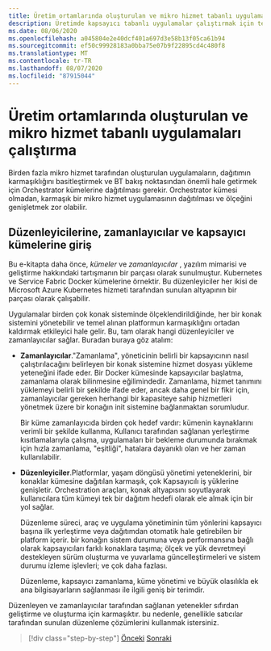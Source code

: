```yaml
---
title: Üretim ortamlarında oluşturulan ve mikro hizmet tabanlı uygulamaları çalıştırma
description: Üretimde kapsayıcı tabanlı uygulamalar çalıştırmak için temel bileşenleri öğrenin
ms.date: 08/06/2020
ms.openlocfilehash: a045804e2e40dcf401a697d3e58b13f05ca61b94
ms.sourcegitcommit: ef50c99928183a0bba75e07b9f22895cd4c480f8
ms.translationtype: MT
ms.contentlocale: tr-TR
ms.lasthandoff: 08/07/2020
ms.locfileid: "87915044"
---
```

# <a name="run-composed-and-microservices-based-applications-in-production-environments"></a>Üretim ortamlarında oluşturulan ve mikro hizmet tabanlı uygulamaları çalıştırma

Birden fazla mikro hizmet tarafından oluşturulan uygulamaların, dağıtımın karmaşıklığını basitleştirmek ve BT bakış noktasından önemli hale getirmek için Orchestrator kümelerine dağıtılması gerekir. Orchestrator kümesi olmadan, karmaşık bir mikro hizmet uygulamasının dağıtılması ve ölçeğini genişletmek zor olabilir.

## <a name="introduction-to-orchestrators-schedulers-and-container-clusters"></a>Düzenleyicilerine, zamanlayıcılar ve kapsayıcı kümelerine giriş

Bu e-kitapta daha önce, *kümeler* ve *zamanlayıcılar* , yazılım mimarisi ve geliştirme hakkındaki tartışmanın bir parçası olarak sunulmuştur. Kubernetes ve Service Fabric Docker kümelerine örnektir. Bu düzenleyiciler her ikisi de Microsoft Azure Kubernetes hizmeti tarafından sunulan altyapının bir parçası olarak çalışabilir.

Uygulamalar birden çok konak sisteminde ölçeklendirildiğinde, her bir konak sistemini yönetebilir ve temel alınan platformun karmaşıklığını ortadan kaldırmak etkileyici hale gelir. Bu, tam olarak hangi düzenleyiciler ve zamanlayıcılar sağlar. Buradan buraya göz atalım:

- **Zamanlayıcılar**."Zamanlama", yöneticinin belirli bir kapsayıcının nasıl çalıştırılacağını belirleyen bir konak sistemine hizmet dosyası yükleme yeteneğini ifade eder. Bir Docker kümesinde kapsayıcılar başlatma, zamanlama olarak bilinmesine eğilimindedir. Zamanlama, hizmet tanımını yüklemeyi belirli bir şekilde ifade eder, ancak daha genel bir fikir için, zamanlayıcılar gereken herhangi bir kapasiteye sahip hizmetleri yönetmek üzere bir konağın init sistemine bağlanmaktan sorumludur.

   Bir küme zamanlayıcıda birden çok hedef vardır: kümenin kaynaklarını verimli bir şekilde kullanma, Kullanıcı tarafından sağlanan yerleştirme kısıtlamalarıyla çalışma, uygulamaları bir bekleme durumunda bırakmak için hızla zamanlama, "eşitliği", hatalara dayanıklı olan ve her zaman kullanılabilir.

- **Düzenleyiciler**.Platformlar, yaşam döngüsü yönetimi yeteneklerini, bir konaklar kümesine dağıtılan karmaşık, çok Kapsayıcılı iş yüklerine genişletir. Orchestration araçları, konak altyapısını soyutlayarak kullanıcılara tüm kümeyi tek bir dağıtım hedefi olarak ele almak için bir yol sağlar.

   Düzenleme süreci, araç ve uygulama yönetiminin tüm yönlerini kapsayıcı başına ilk yerleştirme veya dağıtımdan otomatik hale getirebilen bir platform içerir. bir konağın sistem durumuna veya performansına bağlı olarak kapsayıcıları farklı konaklara taşıma; ölçek ve yük devretmeyi destekleyen sürüm oluşturma ve yuvarlama güncelleştirmeleri ve sistem durumu izleme işlevleri; ve çok daha fazlası.

   Düzenleme, kapsayıcı zamanlama, küme yönetimi ve büyük olasılıkla ek ana bilgisayarların sağlanması ile ilgili geniş bir terimdir.

Düzenleyen ve zamanlayıcılar tarafından sağlanan yetenekler sıfırdan geliştirme ve oluşturma için karmaşıktır. bu nedenle, genellikle satıcılar tarafından sunulan düzenleme çözümlerini kullanmak istersiniz.

>[!div class="step-by-step"]
>[Önceki](index.md) 
> [Sonraki](manage-production-docker-environments.md)
